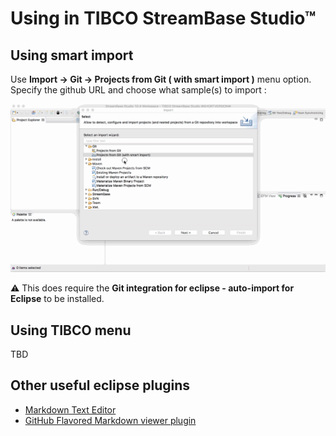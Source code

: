 # Using in TIBCO StreamBase Studio&trade;

## Using smart import

Use **Import -> Git -> Projects from Git ( with smart import )** menu option.  Specify the github URL and choose what sample(s) to import :

![smartimport](studioimport.gif)

:warning: This does require the **Git integration for eclipse - auto-import for Eclipse** to be installed.   

## Using TIBCO menu

TBD

## Other useful eclipse plugins

* [Markdown Text Editor](https://marketplace.eclipse.org/content/markdown-text-editor)
* [GitHub Flavored Markdown viewer plugin](https://marketplace.eclipse.org/content/github-flavored-markdown-viewer-plugin)
